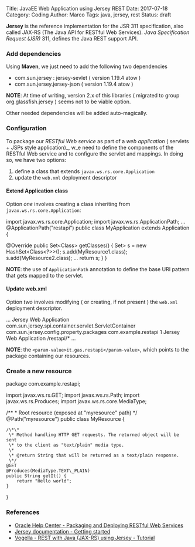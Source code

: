 Title: JavaEE Web Application using Jersey REST
Date: 2017-07-18
Category: Coding
Author: Marco
Tags: java, jersey, rest
Status: draft

**Jersey** is the reference implementation for the JSR 311 specification, also called JAX-RS (The Java API for RESTful Web Services). _Java Specification Request (JSR)_ 311, defines the Java REST support API.

### Add dependencies

Using **Maven**, we just need to add the following two dependencies

*   com.sun.jersey : jersey-sevlet ( version 1.19.4 atow )
*   com.sun.jersey.jersey-json ( version 1.19.4 atow )

**NOTE**: At time of writing, version 2.x of this libraries ( migrated to group org.glassfish.jersey ) seems not to be viable option.

Other needed dependencies will be added auto-magically.

### Configuration

To package our _RESTful Web service_ as part of a _web application_ ( servlets + JSPs style application)_, w_e need to define the components of the RESTful Web service and to configure the servlet and mappings. In doing so, we have two options:

1.  define a class that extends `javax.ws.rs.core.Application`
2.  update the `web.xml` deployment descriptor

#### Extend Application class

Option _one_ involves creating a class inheriting from `javax.ws.rs.core.Application`:

import javax.ws.rs.core.Application;
import javax.ws.rs.ApplicationPath;
...
@ApplicationPath("restapi")
public class MyApplication extends Application {

   @Override
   public Set<Class<?>> getClasses() {
   Set<Class<?>> s = new HashSet<Class<?>>();
   s.add(MyResource1.class);
   s.add(MyResource2.class);
   ...
   return s;
 }
}

**NOTE**: the use of `ApplicationPath` annotation to define the base URI pattern that gets mapped to the servlet.

#### Update web.xml

Option _two_ involves modifying ( or creating, if not present ) the `web.xml` deployment descriptor.

...
 <servlet>
 <servlet-name>Jersey Web Application</servlet-name>
 <servlet-class>com.sun.jersey.spi.container.servlet.ServletContainer</servlet-class>
 <init-param>
 <param-name>com.sun.jersey.config.property.packages</param-name>
 <param-value>com.example.restapi</param-value>
 </init-param>
 <load-on-startup>1</load-on-startup>
 </servlet>
 <servlet-mapping>
 <servlet-name>Jersey Web Application</servlet-name>
 <url-pattern>/restapi/\*</url-pattern>
 </servlet-mapping>
...

**NOTE**: the `<param-value>it.gas.restapi</param-value>`, which points to the package containing our resources.

### Create a new resource

package com.example.restapi;

import javax.ws.rs.GET;
import javax.ws.rs.Path;
import javax.ws.rs.Produces;
import javax.ws.rs.core.MediaType;

/\*\*
 \* Root resource (exposed at "myresource" path)
 \*/
@Path("myresource")
public class MyResource {

    /\*\*
     \* Method handling HTTP GET requests. The returned object will be sent
     \* to the client as "text/plain" media type.
     \*
     \* @return String that will be returned as a text/plain response.
     \*/
    @GET
    @Produces(MediaType.TEXT\_PLAIN)
    public String getIt() {
        return "Hello world";
    }
}

### References

*   [Oracle Help Center - Packaging and Deploying RESTful Web Services](https://docs.oracle.com/cd/E24329_01/web.1211/e24983/configure.htm#RESTF179)
*   [Jersey documentation - Getting started](https://jersey.github.io/documentation/latest/getting-started.html)
*   [Vogella - REST with Java (JAX-RS) using Jersey - Tutorial](http://www.vogella.com/tutorials/REST/article.html)
